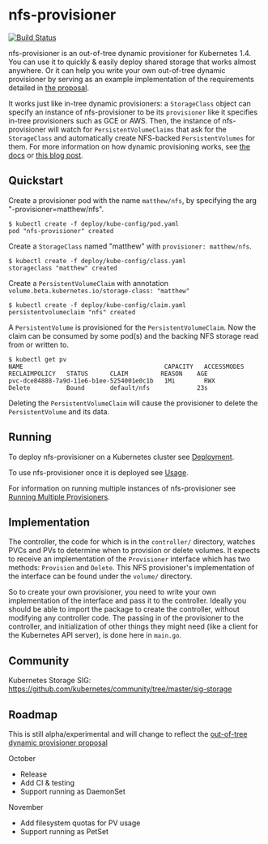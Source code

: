 # nfs-provisioner
[![Build Status](https://travis-ci.org/wongma7/nfs-provisioner.svg?branch=master)](https://travis-ci.org/wongma7/nfs-provisioner)

nfs-provisioner is an out-of-tree dynamic provisioner for Kubernetes 1.4. You can use it to quickly & easily deploy shared storage that works almost anywhere. Or it can help you write your own out-of-tree dynamic provisioner by serving as an example implementation of the requirements detailed in [the proposal](https://github.com/kubernetes/kubernetes/pull/30285).

It works just like in-tree dynamic provisioners: a `StorageClass` object can specify an instance of nfs-provisioner to be its `provisioner` like it specifies in-tree provisioners such as GCE or AWS. Then, the instance of nfs-provisioner will watch for `PersistentVolumeClaims` that ask for the `StorageClass` and automatically create NFS-backed `PersistentVolumes` for them. For more information on how dynamic provisioning works, see [the docs](http://kubernetes.io/docs/user-guide/persistent-volumes/) or [this blog post](http://blog.kubernetes.io/2016/10/dynamic-provisioning-and-storage-in-kubernetes.html).

## Quickstart
Create a provisioner pod with the name `matthew/nfs`, by specifying the arg "-provisioner=matthew/nfs".
```
$ kubectl create -f deploy/kube-config/pod.yaml
pod "nfs-provisioner" created
```

Create a `StorageClass` named "matthew" with `provisioner: matthew/nfs`.
```
$ kubectl create -f deploy/kube-config/class.yaml
storageclass "matthew" created
```

Create a `PersistentVolumeClaim` with annotation `volume.beta.kubernetes.io/storage-class: "matthew"`
```
$ kubectl create -f deploy/kube-config/claim.yaml
persistentvolumeclaim "nfs" created
```

A `PersistentVolume` is provisioned for the `PersistentVolumeClaim`. Now the claim can be consumed by some pod(s) and the backing NFS storage read from or written to.
```
$ kubectl get pv
NAME                                       CAPACITY   ACCESSMODES   RECLAIMPOLICY   STATUS      CLAIM         REASON    AGE
pvc-dce84888-7a9d-11e6-b1ee-5254001e0c1b   1Mi        RWX           Delete          Bound       default/nfs             23s
```

Deleting the `PersistentVolumeClaim` will cause the provisioner to delete the `PersistentVolume` and its data.

## Running
To deploy nfs-provisioner on a Kubernetes cluster see [Deployment](docs/deployment.md).

To use nfs-provisioner once it is deployed see [Usage](docs/usage.md).

For information on running multiple instances of nfs-provisioner see [Running Multiple Provisioners](docs/multiple.md).

## Implementation 
The controller, the code for which is in the `controller/` directory, watches PVCs and PVs to determine when to provision or delete volumes. It expects to receive an implementation of the `Provisioner` interface which has two methods: `Provision` and `Delete`. This NFS provisioner's implementation of the interface can be found under the `volume/` directory.

So to create your own provisioner, you need to write your own implementation of the interface and pass it to the controller. Ideally you should be able to import the package to create the controller, without modifying any controller code. The passing in of the provisioner to the controller, and initialization of other things they might need (like a client for the Kubernetes API server), is done here in `main.go`.

## Community
Kubernetes Storage SIG: https://github.com/kubernetes/community/tree/master/sig-storage

## Roadmap
This is still alpha/experimental and will change to reflect the [out-of-tree dynamic provisioner proposal](https://github.com/kubernetes/kubernetes/pull/3028)

October
* Release
* Add CI & testing
* Support running as DaemonSet

November
* Add filesystem quotas for PV usage
* Support running as PetSet
